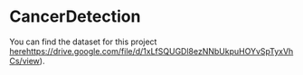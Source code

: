 # CancerDetection

You can find the dataset for this project [here](https://drive.google.com/file/d/1xLfSQUGDl8ezNNbUkpuHOYvSpTyxVhCs/view)https://drive.google.com/file/d/1xLfSQUGDl8ezNNbUkpuHOYvSpTyxVhCs/view).
